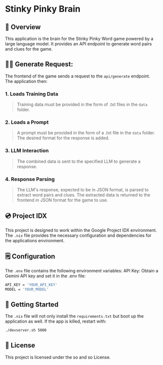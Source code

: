 # Stinky Pinky Brain

## 🧠 Overview
This application is the brain for the Stinky Pinky Word game powered by a large language model. It provides an API endpoint to generate word pairs and clues for the game.

## 🙇‍♂️ Generate Request:
The frontend of the game sends a request to the `api/generate` endpoint. The application then:

### 1. Loads Training Data
> Training data must be provided in the form of .txt files in the `data` folder.

### 2. Loads a Prompt
> A prompt must be provided in the form of a .txt file in the `data` folder. The desired format for the response is added.

### 3. LLM Interaction
> The combined data is sent to the specified LLM to generate a response.

### 4. Response Parsing
> The LLM's response, expected to be in JSON format, is parsed to extract word pairs and clues. The extracted data is returned to the frontend in JSON format for the game to use.

## 💿 Project IDX
This project is designed to work within the Google Project IDX environment. The `.nix` file provides the necessary configuration and dependencies for the applications environment.

## 🗒️ Configuration
The `.env` file contains the following environment variables:
API Key: Obtain a Gemini API key and set it in the .env file:
```bash
API_KEY = 'YOUR_API_KEY'
MODEL = 'YOUR_MODEL'
```

## 🦒 Getting Started
The `.nix` file will not only install the `requirements.txt` but boot up the application as well.
If the app is killed, restart with:

```bash
./devserver.sh 5000
```

## 📄 License
This project is licensed under the so and so License.
